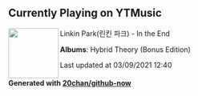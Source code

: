 ## Currently Playing on YTMusic

[<img align="left" width="100" src="https://lh3.googleusercontent.com/lkNJVMp3siDfSw_zVYj3tE6fQS7G6Gj2gzoxrIwS7K4TwqmL_uSBb9-PKACNLIP_7XLQib4tC5XwWbpD">](https://music.youtube.com/watch?v=BLZWkjBXfN8)

Linkin Park(린킨 파크) - In the End

**Albums**: Hybrid Theory (Bonus Edition)

Last updated at 03/09/2021 12:40

#### Generated with [20chan/github-now](https://github.com/20chan/github-now)


<!--
**20chan/20chan** is a ✨ _special_ ✨ repository because its `README.md` (this file) appears on your GitHub profile.

Here are some ideas to get you started:

- 🔭 I’m currently working on ...
- 🌱 I’m currently learning ...
- 👯 I’m looking to collaborate on ...
- 🤔 I’m looking for help with ...
- 💬 Ask me about ...
- 📫 How to reach me: ...
- 😄 Pronouns: ...
- ⚡ Fun fact: ...
-->
